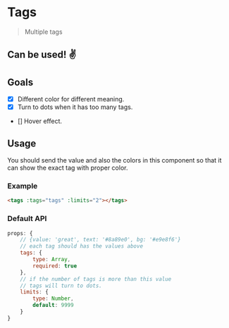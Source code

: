 # Tags

> Multiple tags

## Can be used! ✌️

## Goals

 * [x] Different color for different meaning.
 * [x] Turn to dots when it has too many tags.
 * [] Hover effect.

## Usage
You should send the value and also the colors in this component so that it can show the exact tag with proper color.

### Example
```html
<tags :tags="tags" :limits="2"></tags>
```

### Default API
```javascript
props: {
    // {value: 'great', text: '#8a89e0', bg: '#e9e8f6'}
    // each tag should has the values above
    tags: {
        type: Array,
        required: true
    },
    // if the number of tags is more than this value
    // tags will turn to dots.
    limits: {
        type: Number,
        default: 9999
    }
}
```
